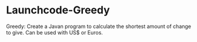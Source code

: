 # Launchcode-Greedy
Greedy: Create a Javan program to calculate the shortest amount of change to give. Can be used with US$ or Euros.
